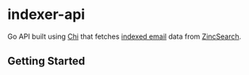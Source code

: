 # indexer-api

Go API built using [Chi](https://go-chi.io/#/) that fetches [indexed email](https://github.com/timetravel-1010/indexer) data from [ZincSearch](https://zincsearch-docs.zinc.dev/). 

## Getting Started

